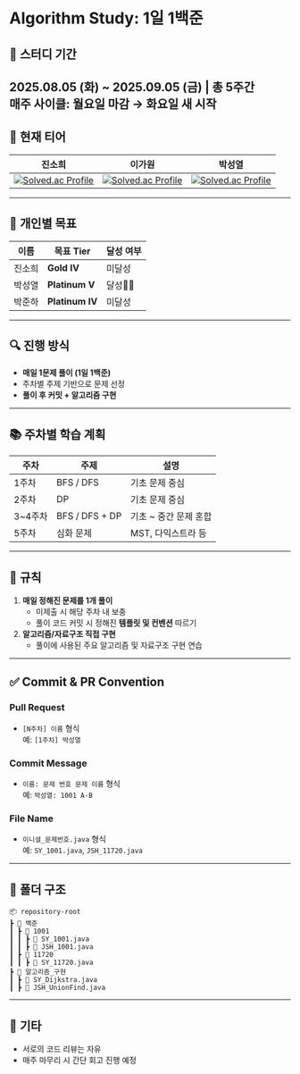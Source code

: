 # Algorithm Study: 1일 1백준

## 📅 스터디 기간

**2025.08.05 (화) ~ 2025.09.05 (금) | 총 5주간**  
**매주 사이클:** 월요일 마감 → 화요일 새 시작
---

## 👑 현재 티어
|  진소희  |  이가원  |  박성열  |
|:---------:|:---------:|:---------:|
| [![Solved.ac Profile](http://mazassumnida.wtf/api/mini/generate_badge?boj=63wlsthgml)](https://solved.ac/63wlsthgml) | [![Solved.ac Profile](http://mazassumnida.wtf/api/mini/generate_badge?boj=dlrkdnjs02)](https://solved.ac/dlrkdnjs02) | [![Solved.ac Profile](http://mazassumnida.wtf/api/mini/generate_badge?boj=yeoli)](https://solved.ac/yeoli)|
---

## 🎯 개인별 목표

| 이름  | 목표 Tier         | 달성 여부 |
|-----|-----------------|-------|
| 진소희 | **Gold IV**     |미달성|
| 박성열 | **Platinum V**  |달성✌🏻|
| 박준하 | **Platinum IV** |미달성|

---

## 🔍 진행 방식

- **매일 1문제 풀이 (1일 1백준)**
- 주차별 주제 기반으로 문제 선정
- **풀이 후 커밋 + 알고리즘 구현**

---

## 📚 주차별 학습 계획

| 주차 | 주제 | 설명 |
|------|------|------|
| 1주차 | BFS / DFS | 기초 문제 중심 |
| 2주차 | DP | 기초 문제 중심 |
| 3~4주차 | BFS / DFS + DP | 기초 ~ 중간 문제 혼합 |
| 5주차 | 심화 문제 | MST, 다익스트라 등 |

---

## 📌 규칙

1. **매일 정해진 문제를 1개 풀이**
   - 미제출 시 해당 주차 내 보충
   - 풀이 코드 커밋 시 정해진 **템플릿 및 컨벤션** 따르기
2. **알고리즘/자료구조 직접 구현**
   - 풀이에 사용된 주요 알고리즘 및 자료구조 구현 연습

---

## ✅ Commit & PR Convention

### Pull Request
- `[N주차] 이름` 형식  
  예: `[1주차] 박성열`

### Commit Message
- `이름: 문제 번호 문제 이름` 형식  
  예: `박성열: 1001 A-B`

### File Name
- `이니셜_문제번호.java` 형식  
  예: `SY_1001.java`, `JSH_11720.java`

---

## 📂 폴더 구조

```
📦 repository-root
┣ 📂 백준
┃ ┣ 📂 1001
┃ ┃ ┣ 📄 SY_1001.java
┃ ┃ ┣ 📄 JSH_1001.java
┃ ┣ 📂 11720
┃ ┃ ┣ 📄 SY_11720.java
┣ 📂 알고리즘_구현
┃ ┣ 📄 SY_Dijkstra.java
┃ ┣ 📄 JSH_UnionFind.java
```

---

## 🙌 기타

- 서로의 코드 리뷰는 자유
- 매주 마무리 시 간단 회고 진행 예정
